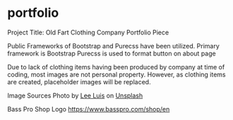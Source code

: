 # portfolio
Project Title: Old Fart Clothing Company Portfolio Piece

Public Frameworks of Bootstrap and Purecss have been utilized.
Primary framework is Bootstrap
Purecss is used to format button on about page

Due to lack of clothing items having been produced by company at time of coding, most images are not personal property.  However, as clothing items are created, placeholder images will be replaced.

Image Sources
Photo by <a href="https://unsplash.com/@leemckenzieluis?utm_source=unsplash&utm_medium=referral&utm_content=creditCopyText">Lee Luis</a> on <a href="https://unsplash.com/photos/eu0UnNgaT_w?utm_source=unsplash&utm_medium=referral&utm_content=creditCopyText">Unsplash</a>

Bass Pro Shop Logo https://www.basspro.com/shop/en


